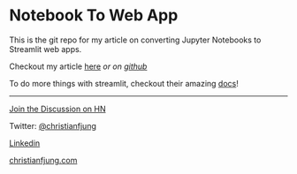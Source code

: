 # Notebook To Web App

This is the git repo for my article on converting Jupyter Notebooks to Streamlit web apps. 



Checkout my article  [here](http://blog.christianfjung.com/posts/notebooks-to-web-apps) *or on [github](article.md)*



To do more things with streamlit, checkout their amazing [docs](https://docs.streamlit.io/)! 

--- 

[Join the Discussion on HN](https://news.ycombinator.com/item?id=22279503)


Twitter: [@christianfjung](http://twitter.christianfjung.com)

[Linkedin](https://www.linkedin.com/in/christianfjung/)

[christianfjung.com](http://christianfjung.com)


